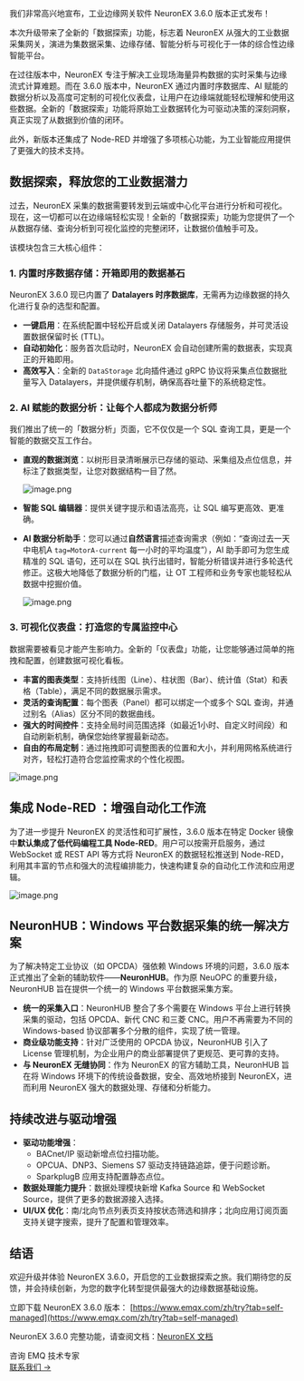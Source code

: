 我们非常高兴地宣布，工业边缘网关软件 NeuronEX 3.6.0 版本正式发布！

本次升级带来了全新的「数据探索」功能，标志着 NeuronEX 从强大的工业数据采集网关，演进为集数据采集、边缘存储、智能分析与可视化于一体的综合性边缘智能平台。

在过往版本中，NeuronEX 专注于解决工业现场海量异构数据的实时采集与边缘流式计算难题。而在 3.6.0 版本中，NeuronEX 通过内置时序数据库、AI 赋能的数据分析以及高度可定制的可视化仪表盘，让用户在边缘端就能轻松理解和使用这些数据。全新的「数据探索」功能将原始工业数据转化为可驱动决策的深刻洞察，真正实现了从数据到价值的闭环。

此外，新版本还集成了 Node-RED 并增强了多项核心功能，为工业智能应用提供了更强大的技术支持。

## 数据探索，释放您的工业数据潜力

过去，NeuronEX 采集的数据需要转发到云端或中心化平台进行分析和可视化。现在，这一切都可以在边缘端轻松实现！全新的「数据探索」功能为您提供了一个从数据存储、查询分析到可视化监控的完整闭环，让数据价值触手可及。

该模块包含三大核心组件：

### 1. 内置时序数据存储：开箱即用的数据基石

NeuronEX 3.6.0 现已内置了 **Datalayers 时序数据库**，无需再为边缘数据的持久化进行复杂的选型和配置。

- **一键启用**：在系统配置中轻松开启或关闭 Datalayers 存储服务，并可灵活设置数据保留时长 (TTL)。
- **自动初始化**：服务首次启动时，NeuronEX 会自动创建所需的数据表，实现真正的开箱即用。
- **高效写入**：全新的 `DataStorage` 北向插件通过 gRPC 协议将采集点位数据批量写入 Datalayers，并提供缓存机制，确保高吞吐量下的系统稳定性。

### 2. AI 赋能的数据分析：让每个人都成为数据分析师

我们推出了统一的「数据分析」页面，它不仅仅是一个 SQL 查询工具，更是一个智能的数据交互工作台。

- **直观的数据浏览**：以树形目录清晰展示已存储的驱动、采集组及点位信息，并标注了数据类型，让您对数据结构一目了然。

  ![image.png](https://assets.emqx.com/images/b2cb15dbb3ec13c1eb0fe2fdf3b92d0a.png)

- **智能 SQL 编辑器**：提供关键字提示和语法高亮，让 SQL 编写更高效、更准确。

- **AI 数据分析助手**：您可以通过**自然语言**描述查询需求（例如：“查询过去一天中电机A `tag=MotorA-current` 每一小时的平均温度”），AI 助手即可为您生成精准的 SQL 语句，还可以在 SQL 执行出错时，智能分析错误并进行多轮迭代修正。这极大地降低了数据分析的门槛，让 OT 工程师和业务专家也能轻松从数据中挖掘价值。

  ![image.png](https://assets.emqx.com/images/3a9ee7706bca01f0850324bc92d9d29e.png)

### 3. 可视化仪表盘：打造您的专属监控中心

数据需要被看见才能产生影响力。全新的「仪表盘」功能，让您能够通过简单的拖拽和配置，创建数据可视化看板。

- **丰富的图表类型**：支持折线图（Line）、柱状图（Bar）、统计值（Stat）和表格（Table），满足不同的数据展示需求。
- **灵活的查询配置**：每个图表（Panel）都可以绑定一个或多个 SQL 查询，并通过别名（Alias）区分不同的数据曲线。
- **强大的时间控件**：支持全局时间范围选择（如最近1小时、自定义时间段）和自动刷新机制，确保您始终掌握最新动态。
- **自由的布局定制**：通过拖拽即可调整图表的位置和大小，并利用网格系统进行对齐，轻松打造符合您监控需求的个性化视图。

![image.png](https://assets.emqx.com/images/56e60a1ddff4a70bd4ea3af59ada4272.png)

## 集成 Node-RED ：增强自动化工作流

为了进一步提升 NeuronEX 的灵活性和可扩展性，3.6.0 版本在特定 Docker 镜像中**默认集成了低代码编程工具 Node-RED**。用户可以按需开启服务，通过 WebSocket 或 REST API 等方式将 NeuronEX 的数据轻松推送到 Node-RED，利用其丰富的节点和强大的流程编排能力，快速构建复杂的自动化工作流和应用逻辑。

![image.png](https://assets.emqx.com/images/3df14e980d597197e2e5616c394d9e35.png)

## NeuronHUB：Windows 平台数据采集的统一解决方案

为了解决特定工业协议（如 OPCDA）强依赖 Windows 环境的问题，3.6.0 版本正式推出了全新的辅助软件——**NeuronHUB**。作为原 NeuOPC 的重要升级，NeuronHUB 旨在提供一个统一的 Windows 平台数据采集方案。

- **统一的采集入口**：NeuronHUB 整合了多个需要在 Windows 平台上进行转换采集的驱动，包括 OPCDA、新代 CNC 和三菱 CNC。用户不再需要为不同的 Windows-based 协议部署多个分散的组件，实现了统一管理。
- **商业级功能支持**：针对广泛使用的 OPCDA 协议，NeuronHUB 引入了 License 管理机制，为企业用户的商业部署提供了更规范、更可靠的支持。
- **与 NeuronEX 无缝协同**：作为 NeuronEX 的官方辅助工具，NeuronHUB 旨在将 Windows 环境下的传统设备数据，安全、高效地桥接到 NeuronEX，进而利用 NeuronEX 强大的数据处理、存储和分析能力。

## 持续改进与驱动增强

- **驱动功能增强**：
  - BACnet/IP 驱动新增点位扫描功能。
  - OPCUA、DNP3、Siemens S7 驱动支持链路追踪，便于问题诊断。
  - SparkplugB 应用支持配置静态点位。
- **数据处理能力提升**：数据处理模块新增 Kafka Source 和 WebSocket Source，提供了更多的数据源接入选择。
- **UI/UX 优化**：南/北向节点列表页支持按状态筛选和排序；北向应用订阅页面支持关键字搜索，提升了配置和管理效率。

## 结语

欢迎升级并体验 NeuronEX 3.6.0，开启您的工业数据探索之旅。我们期待您的反馈，并会持续创新，为您的数字化转型提供最强大的边缘数据基础设施。

立即下载 NeuronEX 3.6.0 版本： [https://www.emqx.com/zh/try?tab=self-managed](https://www.emqx.com/zh/try?tab=self-managed)

NeuronEX 3.6.0 完整功能，请查阅文档：[NeuronEX 文档](https://docs.emqx.com/zh/neuronex/latest/)



<section class="promotion">
    <div>
        咨询 EMQ 技术专家
    </div>
    <a href="https://www.emqx.com/zh/contact?product=solutions" class="button is-gradient">联系我们 →</a>
</section>

